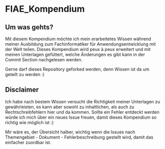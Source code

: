 # FIAE_Kompendium

## Um was gehts?

Mit diesem Kompendium möchte ich mein erarbeitetes Wissen während meiner Ausbildung zum Fachinformatiker für Anwendungsentwicklung mit der Welt teilen.
Dieses Kompendium wird peux à peux erweitert und mit meinen Unterlagen gefüttert, welche Änderungen es gibt kann in der Commit Section nachgelesen werden.

Gerne darf dieses Repository geforked werden, denn Wissen ist da um geteilt zu werden :)

## Disclaimer
Ich habe nach bestem Wissen versucht die Richtigkeit meiner Unterlagen zu gewährleisten, es kann aber sowohl zu inhaltlichen, als auch zu Rechtschreibfehlern hier und da kommen.
Sollte ein Fehler entdeckt werden würde ich mich über ein neues Issue freuen, damit dieses Kompendium so richtig wie möglich ist :)

Mir wäre es, der Übersicht halber, wichtig wenn die Issues nach Themengebiet - Dokument - Fehlerbeschreibung gestellt wird, damit das einfacher zuordbar ist. 
